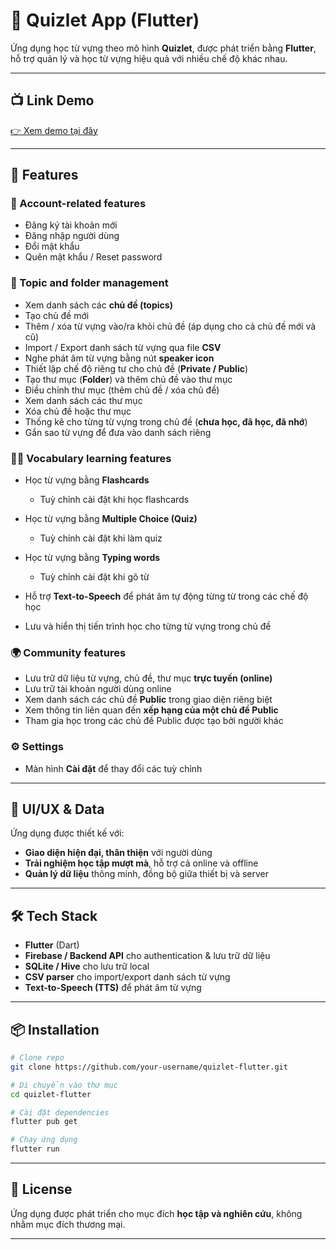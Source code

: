 

# 📘 Quizlet App (Flutter)

Ứng dụng học từ vựng theo mô hình **Quizlet**, được phát triển bằng **Flutter**, hỗ trợ quản lý và học từ vựng hiệu quả với nhiều chế độ khác nhau.

---
## 📺 Link Demo
[👉 Xem demo tại đây](https://youtu.be/UBQB4BRlqdQ?si=iQZ1iR3AG2mqqWNY)

---

## 🚀 Features

### 🔐 Account-related features

* Đăng ký tài khoản mới
* Đăng nhập người dùng
* Đổi mật khẩu
* Quên mật khẩu / Reset password

### 📂 Topic and folder management

* Xem danh sách các **chủ đề (topics)**
* Tạo chủ đề mới
* Thêm / xóa từ vựng vào/ra khỏi chủ đề (áp dụng cho cả chủ đề mới và cũ)
* Import / Export danh sách từ vựng qua file **CSV**
* Nghe phát âm từ vựng bằng nút **speaker icon**
* Thiết lập chế độ riêng tư cho chủ đề (**Private / Public**)
* Tạo thư mục (**Folder**) và thêm chủ đề vào thư mục
* Điều chỉnh thư mục (thêm chủ đề / xóa chủ đề)
* Xem danh sách các thư mục
* Xóa chủ đề hoặc thư mục
* Thống kê cho từng từ vựng trong chủ đề (**chưa học, đã học, đã nhớ**)
* Gắn sao từ vựng để đưa vào danh sách riêng

### 🧑‍🎓 Vocabulary learning features

* Học từ vựng bằng **Flashcards**

  * Tuỳ chỉnh cài đặt khi học flashcards
* Học từ vựng bằng **Multiple Choice (Quiz)**

  * Tuỳ chỉnh cài đặt khi làm quiz
* Học từ vựng bằng **Typing words**

  * Tuỳ chỉnh cài đặt khi gõ từ
* Hỗ trợ **Text-to-Speech** để phát âm tự động từng từ trong các chế độ học
* Lưu và hiển thị tiến trình học cho từng từ vựng trong chủ đề

### 🌍 Community features

* Lưu trữ dữ liệu từ vựng, chủ đề, thư mục **trực tuyến (online)**
* Lưu trữ tài khoản người dùng online
* Xem danh sách các chủ đề **Public** trong giao diện riêng biệt
* Xem thông tin liên quan đến **xếp hạng của một chủ đề Public**
* Tham gia học trong các chủ đề Public được tạo bởi người khác

### ⚙️ Settings

* Màn hình **Cài đặt** để thay đổi các tuỳ chỉnh

---

## 📱 UI/UX & Data

Ứng dụng được thiết kế với:

* **Giao diện hiện đại, thân thiện** với người dùng
* **Trải nghiệm học tập mượt mà**, hỗ trợ cả online và offline
* **Quản lý dữ liệu** thông minh, đồng bộ giữa thiết bị và server

---

## 🛠️ Tech Stack

* **Flutter** (Dart)
* **Firebase / Backend API** cho authentication & lưu trữ dữ liệu
* **SQLite / Hive** cho lưu trữ local
* **CSV parser** cho import/export danh sách từ vựng
* **Text-to-Speech (TTS)** để phát âm từ vựng

---

## 📦 Installation

```bash
# Clone repo
git clone https://github.com/your-username/quizlet-flutter.git

# Di chuyển vào thư mục
cd quizlet-flutter

# Cài đặt dependencies
flutter pub get

# Chạy ứng dụng
flutter run
```

---

## 📄 License

Ứng dụng được phát triển cho mục đích **học tập và nghiên cứu**, không nhằm mục đích thương mại.

---
